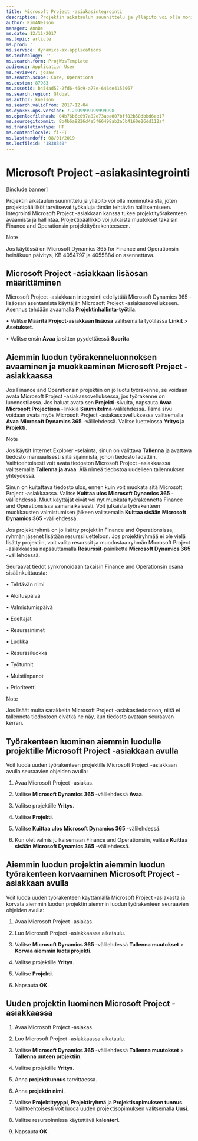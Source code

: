 ```yaml
---
title: Microsoft Project -asiakasintegrointi
description: Projektin aikataulun suunnittelu ja ylläpito voi olla monimutkaista, joten projektipäälliköt tarvitsevat työkaluja tämän tehtävän hallitsemiseen. Integrointi Microsoft Project -asiakkaan kanssa tukee projektityörakenteen avaamista ja hallintaa.
author: KimANelson
manager: AnnBe
ms.date: 12/11/2017
ms.topic: article
ms.prod: ''
ms.service: dynamics-ax-applications
ms.technology: ''
ms.search.form: ProjWbsTemplate
audience: Application User
ms.reviewer: josaw
ms.search.scope: Core, Operations
ms.custom: 87983
ms.assetid: b454ad57-2fd6-46c9-a77e-646de4153067
ms.search.region: Global
ms.author: knelson
ms.search.validFrom: 2017-12-04
ms.dyn365.ops.version: 7.2999999999999998
ms.openlocfilehash: 04b76b6c097a82e73aba007bff82b58dbbd6eb17
ms.sourcegitcommit: 8b4b6a9226d4e5f66498ab2a5b4160e26dd112af
ms.translationtype: HT
ms.contentlocale: fi-FI
ms.lasthandoff: 08/01/2019
ms.locfileid: "1838340"
---
```

# <a name="microsoft-project-client-integration"></a>Microsoft Project -asiakasintegrointi

[!include [banner](../includes/banner.md)]

Projektin aikataulun suunnittelu ja ylläpito voi olla monimutkaista, joten projektipäälliköt tarvitsevat työkaluja tämän tehtävän hallitsemiseen. Integrointi Microsoft Project -asiakkaan kanssa tukee projektityörakenteen avaamista ja hallintaa. Projektipäällikkö voi julkaista muutokset takaisin Finance and Operationsin projektityörakenteeseen.

> [!NOTE]
> Jos käytössä on Microsoft Dynamics 365 for Finance and Operationsin heinäkuun päivitys, KB 4054797 ja 4055884 on asennettava.

## <a name="configure-the-microsoft-project-client-add-in"></a>Microsoft Project -asiakkaan lisäosan määrittäminen
Microsoft Project -asiakkaan integrointi edellyttää Microsoft Dynamics 365 -lisäosan asentamista käyttäjän Microsoft Project -asiakassovellukseen. Asennus tehdään avaamalla **Projektinhallinta-työtila**.

•   Valitse **Määritä Project-asiakkaan lisäosa** valitsemalla työtilassa **Linkit** > **Asetukset**.

•   Valitse ensin **Avaa** ja sitten pyydettäessä **Suorita**.

## <a name="open-and-edit-an-existing-draft-work-breakdown-structure-in-microsoft-project-client"></a>Aiemmin luodun työrakenneluonnoksen avaaminen ja muokkaaminen Microsoft Project -asiakkaassa
Jos Finance and Operationsin projektiin on jo luotu työrakenne, se voidaan avata Microsoft Project -asiakassovelluksessa, jos työrakenne on luonnostilassa. Jos haluat avata sen **Projekti**-sivulta, napsauta **Avaa Microsoft Projectissa** -linkkiä **Suunnitelma**-välilehdessä. Tämä sivu voidaan avata myös Microsoft Project -asiakassovelluksessa valitsemalla **Avaa** **Microsoft Dynamics 365** -välilehdessä. Valitse luettelossa **Yritys** ja **Projekti**.

> [!NOTE]
> Jos käytät Internet Explorer -selainta, sinun on valittava **Tallenna** ja avattava tiedosto manuaalisesti siitä sijainnista, johon tiedosto ladattiin. Vaihtoehtoisesti voit avata tiedoston Microsoft Project -asiakkaassa valitsemalla **Tallenna ja avaa**. Älä nimeä tiedostoa uudelleen tallennuksen yhteydessä.

Sinun on kuitattava tiedosto ulos, ennen kuin voit muokata sitä Microsoft Project -asiakkaassa. Valitse **Kuittaa ulos** **Microsoft Dynamics 365** -välilehdessä. Muut käyttäjät eivät voi nyt muokata työrakennetta Finance and Operationsissa samanaikaisesti. Voit julkaista työrakenteen muokkausten valmistumisen jälkeen valitsemalla **Kuittaa sisään** **Microsoft Dynamics 365** -välilehdessä.

Jos projektiryhmä on jo lisätty projektiin Finance and Operationsissa, ryhmän jäsenet lisätään resurssiluetteloon. Jos projektiryhmää ei ole vielä lisätty projektiin, voit valita resurssit ja muodostaa ryhmän Microsoft Project -asiakkaassa napsauttamalla **Resurssit**-painiketta **Microsoft Dynamics 365** -välilehdessä. 

Seuraavat tiedot synkronoidaan takaisin Finance and Operationsin osana sisäänkuittausta:

•   Tehtävän nimi

•   Aloituspäivä

•   Valmistumispäivä

•   Edeltäjät

•   Resurssinimet

•   Luokka

•   Resurssiluokka

•   Työtunnit

•   Muistiinpanot

•   Prioriteetti

> [!NOTE]
> Jos lisäät muita sarakkeita Microsoft Project -asiakastiedostoon, niitä ei tallenneta tiedostoon eivätkä ne näy, kun tiedosto avataan seuraavan kerran.

## <a name="create-the-work-breakdown-structure-for-an-existing-project-using-microsoft-project-client"></a>Työrakenteen luominen aiemmin luodulle projektille Microsoft Project -asiakkaan avulla
Voit luoda uuden työrakenteen projektille Microsoft Project -asiakkaan avulla seuraavien ohjeiden avulla:


1.  Avaa Microsoft Project -asiakas.

2.  Valitse **Microsoft Dynamics 365** -välilehdessä **Avaa**.

3.  Valitse projektille **Yritys**.

4.  Valitse **Projekti**.

5.  Valitse **Kuittaa ulos** **Microsoft Dynamics 365** -välilehdessä.

6.  Kun olet valmis julkaisemaan Finance and Operationsiin, valitse **Kuittaa sisään** **Microsoft Dynamics 365** -välilehdessä.

## <a name="replace-the-existing-work-breakdown-structure-for-an-existing-project-using-microsoft-project-client"></a>Aiemmin luodun projektin aiemmin luodun työrakenteen korvaaminen Microsoft Project -asiakkaan avulla
Voit luoda uuden työrakenteen käyttämällä Microsoft Project -asiakasta ja korvata aiemmin luodun projektin aiemmin luodun työrakenteen seuraavien ohjeiden avulla:

1.  Avaa Microsoft Project -asiakas.

2.  Luo Microsoft Project -asiakkaassa aikataulu.

3.  Valitse **Microsoft Dynamics 365** -välilehdessä **Tallenna muutokset** > **Korvaa aiemmin luotu projekti**.

4.  Valitse projektille **Yritys**.

5.  Valitse **Projekti**.

6.  Napsauta **OK**.

## <a name="create-a-new-project-from-within-microsoft-project-client"></a>Uuden projektin luominen Microsoft Project -asiakkaassa


1.  Avaa Microsoft Project -asiakas.

2.  Luo Microsoft Project -asiakkaassa aikataulu.

3.  Valitse **Microsoft Dynamics 365** -välilehdessä **Tallenna muutokset** > **Tallenna uuteen projektiin**.

4.  Valitse projektille **Yritys**.

5.  Anna **projektitunnus** tarvittaessa.

6.  Anna **projektin nimi**.

7.  Valitse **Projektityyppi**, **Projektiryhmä** ja **Projektisopimuksen tunnus**. Vaihtoehtoisesti voit luoda uuden projektisopimuksen valitsemalla **Uusi**.

8.  Valitse resursoinnissa käytettävä **kalenteri**.

11. Napsauta **OK**.
